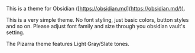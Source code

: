 This is a theme for Obsidian ([https://obsidian.md](https://obsidian.md/)).

This is a very simple theme.
No font styling, just basic colors, button styles and so on.
Please adjust font family and size through you obsidian vault's setting.

The Pizarra theme features Light Gray/Slate tones.

